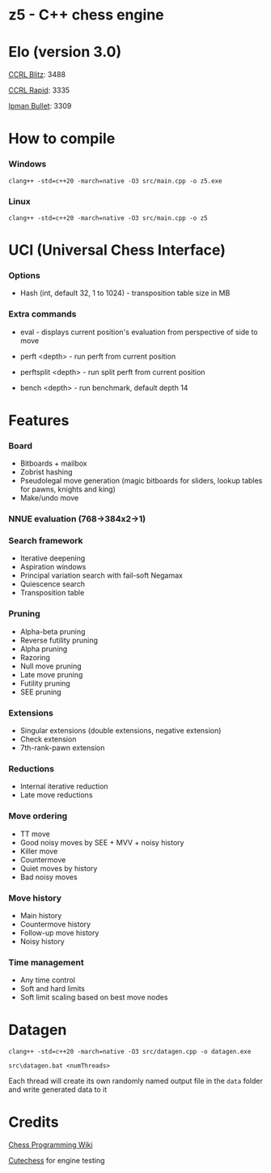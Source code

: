 # z5 - C++ chess engine

# Elo (version 3.0)

[CCRL Blitz](https://computerchess.org.uk/ccrl/404/): 3488

[CCRL Rapid](https://computerchess.org.uk/ccrl/4040/): 3335

[Ipman Bullet](https://ipmanchess.yolasite.com/r9-7945hx.php): 3309

# How to compile

### Windows

```clang++ -std=c++20 -march=native -O3 src/main.cpp -o z5.exe```

### Linux

```clang++ -std=c++20 -march=native -O3 src/main.cpp -o z5```

# UCI (Universal Chess Interface)

### Options

- Hash (int, default 32, 1 to 1024) - transposition table size in MB

### Extra commands

- eval - displays current position's evaluation from perspective of side to move

- perft \<depth\> - run perft from current position

- perftsplit \<depth\> - run split perft from current position

- bench \<depth\> - run benchmark, default depth 14

# Features

### Board
- Bitboards + mailbox
- Zobrist hashing
- Pseudolegal move generation (magic bitboards for sliders, lookup tables for pawns, knights and king)
- Make/undo move

### NNUE evaluation (768->384x2->1)

### Search framework
- Iterative deepening
- Aspiration windows
- Principal variation search with fail-soft Negamax
- Quiescence search
- Transposition table

### Pruning
- Alpha-beta pruning
- Reverse futility pruning
- Alpha pruning
- Razoring
- Null move pruning
- Late move pruning
- Futility pruning
- SEE pruning

### Extensions
- Singular extensions (double extensions, negative extension)
- Check extension
- 7th-rank-pawn extension

### Reductions
- Internal iterative reduction
- Late move reductions

### Move ordering
- TT move
- Good noisy moves by SEE + MVV + noisy history
- Killer move
- Countermove
- Quiet moves by history
- Bad noisy moves

### Move history
- Main history
- Countermove history
- Follow-up move history
- Noisy history

### Time management
- Any time control
- Soft and hard limits
- Soft limit scaling based on best move nodes

# Datagen

```clang++ -std=c++20 -march=native -O3 src/datagen.cpp -o datagen.exe```

```src\datagen.bat <numThreads>```

Each thread will create its own randomly named output file in the `data` folder and write generated data to it

# Credits

[Chess Programming Wiki](https://www.chessprogramming.org/)

[Cutechess](https://github.com/cutechess/cutechess) for engine testing

